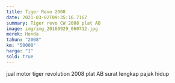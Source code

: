 ```yaml
---
title: Tiger Revo 2008
date: 2021-03-02T09:35:16.716Z
summary: Tiger revo CW 2008 plat AB
image: img/img_20160929_060712.jpg
merek: Honda
tahun: "2008"
km: "50000"
harga: "1"
sold: true
---
```

jual motor tiger revolution 2008 plat AB surat lengkap pajak hidup